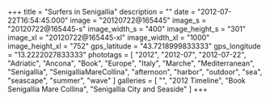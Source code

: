 +++
title = "Surfers in Senigallia"
description = ""
date = "2012-07-22T16:54:45.000"
image = "20120722@165445"
image_s = "20120722@165445-s"
image_width_s = "400"
image_height_s = "301"
image_xl = "20120722@165445-xl"
image_width_xl = "1000"
image_height_xl = "752"
gps_latitude = "43.7218999833333"
gps_longitude = "13.2222027833333"
phototags = [ "2012", "2012-07", "2012-07-22", "Adriatic", "Ancona", "Book", "Europe", "Italy", "Marche", "Mediterranean", "Senigallia", "SenigalliaMareCollina", "afternoon", "harbor", "outdoor", "sea", "seascape", "summer", "wave" ]
galleries = [ "", "2012 Timeline", "Book Senigallia Mare Collina", "Senigallia City and Seaside" ]
+++

